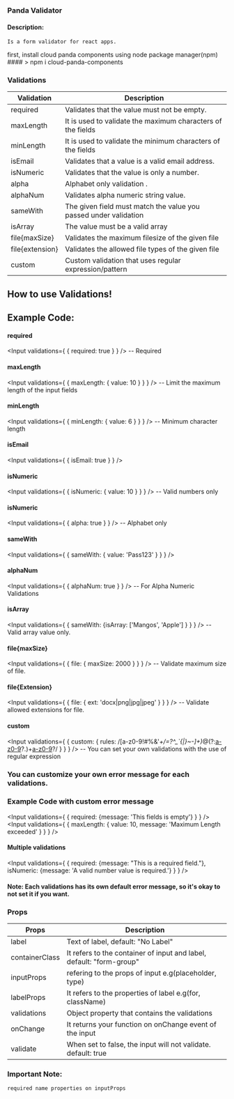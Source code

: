 ### Panda Validator
  #### Description: 
    Is a form validator for react apps.

first, install cloud panda components using node package manager(npm) #### > npm i cloud-panda-components

### Validations
| Validation        |                      Description                                 |
| ----------------- | ---------------------------------------------------------------- |
| required          | Validates that the value must not be empty.                      |
| maxLength         | It is used to validate the maximum characters of the fields      |
| minLength         | It is used to validate the minimum characters of the fields      |
| isEmail           | Validates that a value is a valid email address.                 |
| isNumeric         | Validates that the value is only a number.                       |
| alpha             | Alphabet only validation .                                       |
| alphaNum          | Validates alpha numeric string value.                            |
| sameWith          | The given field must match the value you passed under validation |
| isArray           | The value must be a valid array                                  |
| file{maxSize}     | Validates the maximum filesize of the given file                 |
| file{extension}   | Validates the allowed file types of the given file               |
| custom            | Custom validation that uses regular expression/pattern           |

## How to use Validations!
  
## Example Code:

#### required
<Input 
    validations={
        {
            required: true
        }
    }
/>
-- Required

#### maxLength
 <Input 
    validations={
        {
            maxLength: 
            {
                value: 10
            }
        }
    }
/>
-- Limit the maximum length of the input fields

#### minLength
 <Input 
    validations={
        {
            minLength: 
            { 
                value: 6
            }
        }
    } 
/>
-- Minimum character length

#### isEmail
 <Input 
    validations={
        {
            isEmail: true
        }
    } 
 />

#### isNumeric
 <Input 
    validations={
        {
            isNumeric: 
            { 
                value: 10 
            }
        }
    }
/>
 -- Valid numbers only

 #### isNumeric
 <Input 
    validations={
        {
            alpha: true
        }
    }
/>
 -- Alphabet only
 
#### sameWith 
 <Input 
    validations={
        {
            sameWith: { value: 'Pass123' }
        }
    }
/>

 #### alphaNum 
 <Input 
    validations={
        {
            alphaNum: true
        }
    } 
/>
-- For Alpha Numeric Validations

#### isArray 
 <Input 
    validations={
        {
            sameWith: {isArray: ['Mangos', 'Apple'] }
        }
    }
/>
 -- Valid array value only.

#### file{maxSize} 
 <Input 
    validations={
        {
            file: { maxSize: 2000 }
        }
    }
/>
 -- Validate maximum size of file.
 
 #### file{Extension} 
 <Input 
    validations={
        {
            file: 
            { 
                ext: 'docx|png|jpg|jpeg' 
            }
        }
    } 
/>
 -- Validate allowed extensions for file.

#### custom
 <Input validations={
     {
         custom: 
            { 
                rules: /[a-z0-9!#$%&'*+/=?^_`{|}~-]+(?:\.[a-z0-9!#$%&'*+/=?^_`{|}~-]+)*@(?:[a-z0-9](?:[a-z0-9-]*[a-z0-9])?\.)+[a-z0-9](?:[a-z0-9-]*[a-z0-9])?/ 
            }
        }
    } 
/>
-- You can set your own validations with the use of regular expression

### You can customize your own error message for each validations.

### Example Code with custom error message

 <Input 
    validations={
        {
            required: {message: 'This fields is empty'}
        }
    } 
 />
 <Input 
    validations={
        {
            maxLength: { value: 10, message: 'Maximum Length exceeded' }
        }
    } 
 />

 #### Multiple validations
 <Input 
    validations={
        {
            required: {message: "This is a required field."},
            isNumeric: {message: 'A valid number value is required.'}
        }
    } 
 />

#### Note: Each validations has its own default error message, so it's okay to not set it if you want.


### Props
|       Props      |                          Description                                     |
| ---------------- | ------------------------------------------------------------------------ |
| label            | Text of label, default: "No Label"                                       |
| containerClass   | It refers to the container of input and label, default: "form-group"     |
| inputProps       | refering to the props of input e.g(placeholder, type)                    |
| labelProps       | It refers to the properties of label e.g(for, className)                 |
| validations      | Object property that contains the validations                            |
| onChange         | It returns your function on onChange event of the input                  |
| validate         | When set to false, the input will not validate. default: true            |

### Important Note: 
    required name properties on inputProps






